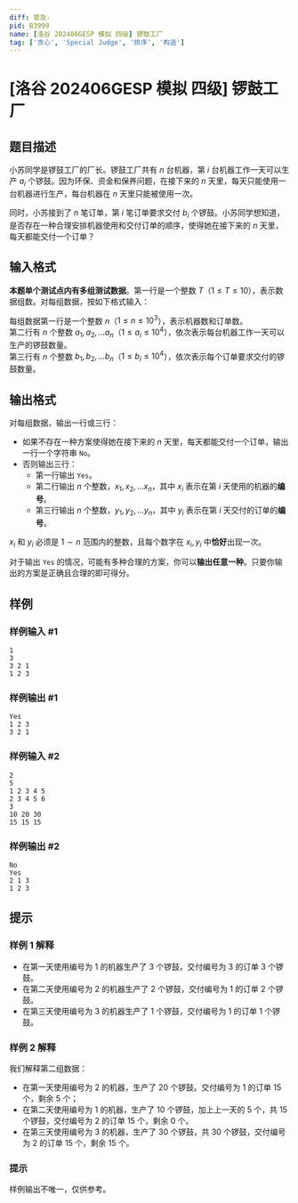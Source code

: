 ```yaml
---
diff: 普及-
pid: B3999
name: [洛谷 202406GESP 模拟 四级] 锣鼓工厂
tag: ['贪心', 'Special Judge', '排序', '构造']
---
```

# [洛谷 202406GESP 模拟 四级] 锣鼓工厂
## 题目描述

小苏同学是锣鼓工厂的厂长。锣鼓工厂共有 $n$ 台机器，第 $i$ 台机器工作一天可以生产 $a_i$ 个锣鼓。因为环保、资金和保养问题，在接下来的 $n$ 天里，每天只能使用一台机器进行生产，每台机器在 $n$ 天里只能被使用一次。

同时，小苏接到了 $n$ 笔订单，第 $i$ 笔订单要求交付 $b_i$ 个锣鼓。小苏同学想知道，是否存在一种合理安排机器使用和交付订单的顺序，使得她在接下来的 $n$ 天里，每天都能交付一个订单？
## 输入格式

**本题单个测试点内有多组测试数据**。第一行是一个整数 $T$（$1 \leq T \leq 10$），表示数据组数。对每组数据，按如下格式输入：

每组数据第一行是一个整数 $n$（$1 \leq n \leq 10^3$），表示机器数和订单数。  
第二行有 $n$ 个整数 $a_1, a_2, \dots a_n$（$1 \leq a_i \leq 10^4$），依次表示每台机器工作一天可以生产的锣鼓数量。  
第三行有 $n$ 个整数 $b_1, b_2, \dots b_n$（$1 \leq b_i \leq 10^4$），依次表示每个订单要求交付的锣鼓数量。  
## 输出格式

对每组数据，输出一行或三行：

- 如果不存在一种方案使得她在接下来的 $n$ 天里，每天都能交付一个订单，输出一行一个字符串 `No`。
- 否则输出三行：
  + 第一行输出 `Yes`。
  + 第二行输出 $n$ 个整数，$x_1, x_2, \dots x_n$，其中 $x_i$ 表示在第 $i$ 天使用的机器的**编号**。
  + 第三行输出 $n$ 个整数，$y_1, y_2, \dots y_n$，其中 $y_i$ 表示在第 $i$ 天交付的订单的**编号**。
  
$x_i$ 和 $y_i$ 必须是 $1 \sim n$ 范围内的整数，且每个数字在 $x_i, y_i$ 中**恰好**出现一次。

对于输出 `Yes` 的情况，可能有多种合理的方案，你可以**输出任意一种**。只要你输出的方案是正确且合理的即可得分。
## 样例

### 样例输入 #1
```
1
3
3 2 1
1 2 3
```
### 样例输出 #1
```
Yes
1 2 3
3 2 1
```
### 样例输入 #2
```
2
5
1 2 3 4 5
2 3 4 5 6
3
10 20 30
15 15 15
```
### 样例输出 #2
```
No
Yes
2 1 3
1 2 3
```
## 提示

### 样例 1 解释

- 在第一天使用编号为 $1$ 的机器生产了 $3$ 个锣鼓，交付编号为 $3$ 的订单 $3$ 个锣鼓。
- 在第二天使用编号为 $2$ 的机器生产了 $2$ 个锣鼓，交付编号为 $1$ 的订单 $2$ 个锣鼓。
- 在第三天使用编号为 $3$ 的机器生产了 $1$ 个锣鼓，交付编号为 $1$ 的订单 $1$ 个锣鼓。


### 样例 2 解释

我们解释第二组数据：

- 在第一天使用编号为 $2$ 的机器，生产了 $20$ 个锣鼓。交付编号为 $1$ 的订单 $15$ 个，剩余 $5$ 个；
- 在第二天使用编号为 $1$ 的机器，生产了 $10$ 个锣鼓，加上上一天的 $5$ 个，共 $15$ 个锣鼓，交付编号为 $2$ 的订单 $15$ 个，剩余 $0$ 个。
- 在第三天使用编号为 $3$ 的机器，生产了 $30$ 个锣鼓，共 $30$ 个锣鼓，交付编号为 $2$ 的订单 $15$ 个，剩余 $15$ 个。

### 提示

样例输出不唯一，仅供参考。

